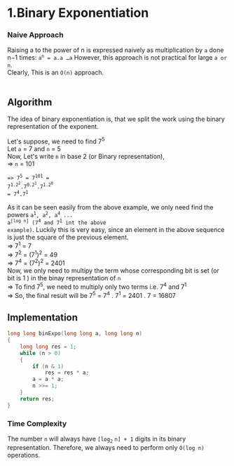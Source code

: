 #  1.Binary Exponentiation

### Naive Approach
Raising a to the power of n is expressed naively as multiplication by `a` done n−1 times: <code>a<sup>n</sup> = a.a …a</code> However, this approach is not practical for large `a or n`.<br>
Clearly, This is an `O(n)` approach.
<br>
<br>
## Algorithm

The idea of binary exponentiation is, that we split the work using the binary representation of the exponent.

Let's suppose, we need to find 7<sup>5</sup><br>
Let `a` = 7 and `n` = 5 <br>
Now, Let's write `n` in base 2 (or Binary representation), <br>
=> `n` = 101 <br>
<code> => 7<sup>5</sup> = 7<sup>101</sup> = 7<sup>1.2<sup>2</sup></sup>.7<sup>0.2<sup>1</sup></sup>.7<sup>1.2<sup>0</sup></sup> = 7<sup>4</sup>.7<sup>1</sup></code><br>

As it can be seen easily from the above example, we only need find the powers <code>a<sup>1</sup>, a<sup>2</sup>, a<sup>4</sup> ... a<sup>[log n]</sup> (7<sup>4</sup> and 7<sup>1</sup> int the above example)</code>. 
Luckily this is very easy, since an element in the above sequence is just the square of the previous element.<br>
=> 7<sup>1</sup> = 7<br>
=> 7<sup>2</sup> = (7<sup>1</sup>)<sup>2</sup> = 49<br>
=> 7<sup>4</sup> = (7<sup>2</sup>)<sup>2</sup> = 2401<br>
Now, we only need to multipy the term whose corresponding bit is set (or bit is 1 ) in the binay representation of `n` <br>
=> To find 7<sup>5</sup>, we need to multiply only two terms i.e. 7<sup>4</sup> and 7<sup>1</sup> <br>
=> So, the final result will be 7<sup>5</sup> = 7<sup>4</sup> . 7<sup>1</sup> = 2401 . 7 = 16807
<br>

## Implementation

``` cpp
long long binExpo(long long a, long long n) 
{
    long long res = 1;
    while (n > 0) 
    {
        if (n & 1)
            res = res * a;
        a = a * a;
        n >>= 1;
    }
    return res;
}    
```

### Time Complexity
The number `n` will always have `[log`<sub>`2`</sub> `n] + 1` digits in its binary representation.
Therefore, we always need to perform only `O(log n)` operations.
